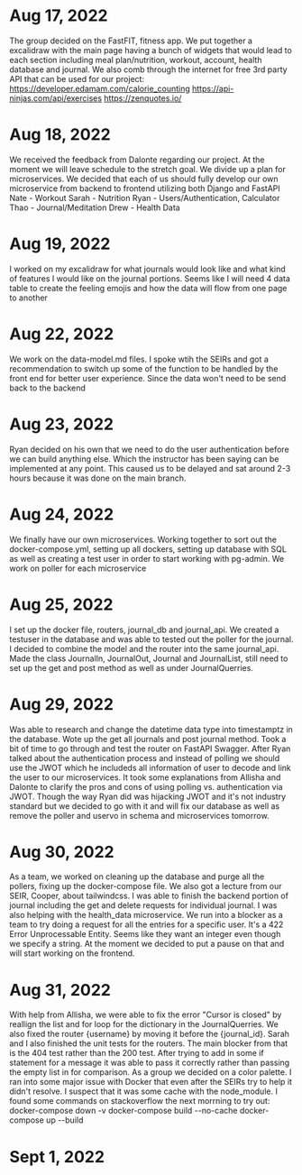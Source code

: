 # Aug 17, 2022

The group decided on the FastFIT, fitness app. We put together a excalidraw with the main page having a bunch of widgets that would lead to each section including meal plan/nutrition, workout, account, health database and journal. We also comb through the internet for free 3rd party API that can be used for our project:
https://developer.edamam.com/calorie_counting
https://api-ninjas.com/api/exercises
https://zenquotes.io/

# Aug 18, 2022

We received the feedback from Dalonte regarding our project. At the moment we will leave schedule to the stretch goal. We divide up a plan for microservices. We decided that each of us should fully develop our own microservice from backend to frontend utilizing both Django and FastAPI
Nate - Workout
Sarah - Nutrition
Ryan - Users/Authentication, Calculator
Thao - Journal/Meditation
Drew - Health Data

# Aug 19, 2022

I worked on my excalidraw for what journals would look like and what kind of features I would like on the journal portions. Seems like I will need 4 data table to create the feeling emojis and how the data will flow from one page to another

# Aug 22, 2022

We work on the data-model.md files. I spoke wtih the SEIRs and got a recommendation to switch up some of the function to be handled by the front end for better user experience. Since the data won't need to be send back to the backend

# Aug 23, 2022

Ryan decided on his own that we need to do the user authentication before we can build anything else. Which the instructor has been saying can be implemented at any point. This caused us to be delayed and sat around 2-3 hours because it was done on the main branch.

# Aug 24, 2022

We finally have our own microservices. Working together to sort out the docker-compose.yml, setting up all dockers, setting up database with SQL as well as creating a test user in order to start working with pg-admin. We work on poller for each microservice

# Aug 25, 2022

I set up the docker file, routers, journal_db and journal_api. We created a testuser in the database and was able to tested out the poller for the journal. I decided to combine the model and the router into the same journal_api. Made the class JournalIn, JournalOut, Journal and JournalList, still need to set up the get and post method as well as under JournalQuerries.

# Aug 29, 2022

Was able to research and change the datetime data type into timestamptz in the database. Wote up the get all journals and post journal method. Took a bit of time to go through and test the router on FastAPI Swagger. After Ryan talked about the authentication process and instead of polling we should use the JWOT which he includeds all information of user to decode and link the user to our microservices. It took some explanations from Allisha and Dalonte to clarify the pros and cons of using polling vs. authentication via JWOT. Though the way Ryan did was hijacking JWOT and it's not industry standard but we decided to go with it and will fix our database as well as remove the poller and uservo in schema and microservices tomorrow.

# Aug 30, 2022

As a team, we worked on cleaning up the database and purge all the pollers, fixing up the docker-compose file. We also got a lecture from our SEIR, Cooper, about tailwindcss. I was able to finish the backend portion of journal including the get and delete requests for individual journal. I was also helping with the health_data microservice. We run into a blocker as a team to try doing a request for all the entries for a specific user. It's a 422 Error Unprocessable Entity. Seems like they want an integer even though we specify a string. At the moment we decided to put a pause on that and will start working on the frontend.

# Aug 31, 2022

With help from Allisha, we were able to fix the error "Cursor is closed" by reallign the list and for loop for the dictionary in the JournalQuerries. We also fixed the router {username} by moving it before the {journal_id}. Sarah and I also finished the unit tests for the routers. The main blocker from that is the 404 test rather than the 200 test. After trying to add in some if statement for a message it was able to pass it correctly rather than passing the empty list in for comparison. As a group we decided on a color palette. I ran into some major issue with Docker that even after the SEIRs try to help it didn't resolve. I suspect that it was some cache with the node_module. I found some commands on stackoverflow the next morrning to try out:
docker-compose down -v
docker-compose build --no-cache
docker-compose up --build

# Sept 1, 2022
